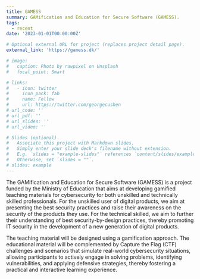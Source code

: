 ```yaml
---
title: GAMESS
summary: GAMification and Education for Secure Software (GAMESS).
tags:
  - recent
date: '2023-01-01T00:00:00Z'

# Optional external URL for project (replaces project detail page).
external_link: 'https://gamess.dk/'

# image:
#   caption: Photo by rawpixel on Unsplash
#   focal_point: Smart

# links:
#   - icon: twitter
#     icon_pack: fab
#     name: Follow
#     url: https://twitter.com/georgecushen
# url_code: ''
# url_pdf: ''
# url_slides: ''
# url_video: ''

# Slides (optional).
#   Associate this project with Markdown slides.
#   Simply enter your slide deck's filename without extension.
#   E.g. `slides = "example-slides"` references `content/slides/example-slides.md`.
#   Otherwise, set `slides = ""`.
# slides: example
---
```


The GAMification and Education for Secure Software (GAMESS) is a project funded by the Ministry of Education that aims at developing gamified teaching materials for cybersecurity for both unskilled and technically skilled professionals. For the unskilled user of digital products, we aim at presenting the best security practices and raise their awareness on the security of the products they use. For the technical skilled, we aim to further their understanding of best security-by-design practices, thereby promoting IT security in the development of a new generation of digital products. 

The teaching material will be designed using a gamification approach. The educational material will be complemented by Capture the Flag (CTF) challenges and scenarios that simulate real-world cybersecurity situations, allowing participants to actively engage in solving problems, identifying vulnerabilities, and applying defensive strategies, thereby fostering a practical and interactive learning experience. 
